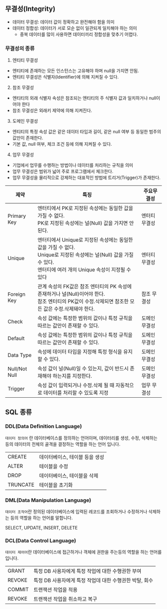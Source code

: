 ## 무결성(Integrity)

- 데이터 무결성: 데이터 값이 정확하고 완전해야 함을 의미
- 데이터 정합성: 데이터가 서로 모순 없이 일관되게 일치해야 하는 의미
  - 중복 데이터를 많이 사용하면 데이터끼리 정합성을 맞추기 어렵다.

### 무결성의 종류

1. 엔티티 무결성

- 엔티티에 존재하는 모든 인스턴스는 고유해야 하며 null을 가지면 안됨.
- 엔티티 무결성은 식별자(Identifier)에 의해 지켜질 수 있다.

2. 참조 무결성

- 엔티티의 외래 식별자 속성은 참조되는 엔티티의 주 식별자 값과 일치하거나 null이어야 한다
- 참조 무결성은 외래키 제약에 의해 지켜진다.

3. 도메인 무결성

- 엔티티의 특정 속성 값은 같은 데이터 타입과 길이, 같은 null 여부 등 동일한 범주의 값만이 존재한다.
- 기본 값, null 여부, 체크 조건 등에 의해 지켜질 수 있다.

4. 업무 무결성

- 기업에서 업무를 수행하는 방법이나 데이터를 처리하는 규칙을 의미
- 업무 무결성은 범위가 넓어 주로 프로그램에서 체크한다.
- 업무 무결성을 물리적으로 강제하는 대표적인 방법에 트리거(Trigger)가 존재한다.

| 제약          | 특징                                                                                                                                                                       | 주요무결성    |
| ------------- | -------------------------------------------------------------------------------------------------------------------------------------------------------------------------- | ------------- |
| Primary Key   | 엔터티에서 PK로 지정된 속성에는 동일한 값을 가질 수 없다.<br/>PK로 지정된 속성에는 널(Null) 값을 가지면 안 된다.                                                           | 엔터티 무결성 |
| Unique        | 엔터티에서 Unique로 지정된 속성에는 동일한 값을 가질 수 없다.<br/>Unique로 지정된 속성에는 널(Null) 값을 가질 수 있다.<br/>엔터티에 여러 개의 Unique 속성이 지정될 수 있다 | 엔터티무결성  |
| Foreign Key   | 관계 속성의 FK값은 참조 엔터티의 PK 속성에 존재하거나 널(Null)이어야 한다.<br/>참조 엔터티의 PK값이 수정.삭제되면 참조한 모든 값은 수정.삭제돼야 한다.                     | 참조 무결성   |
| Check         | 속성 값에는 특정한 범위의 값이나 특정 규칙을 따르는 값만이 존재할 수 있다.                                                                                                 | 도메인 무결성 |
| Default       | 속성 값에는 특정한 범위의 값이나 특정 규칙을 따르는 값만이 존재할 수 있다.                                                                                                 | 도메인 무결성 |
| Data Type     | 속성에 데이터 타입을 지정해 특정 형식을 유지할 수 있다.                                                                                                                    | 도메인 무결성 |
| Null/Not Null | 속성 값이 널(Null)일 수 있는지, 값이 반드시 존재해야 하는지를 지정한다.                                                                                                    | 도메인 무결성 |
| Trigger       | 속성 값이 입력되거나 수정.삭제 될 때 자동적으로 데이터를 처리할 수 있도록 지정                                                                                             | 업무 무결성   |

## SQL 종류

### DDL(Data Definition Language)

`데이터 정의어` 란 데이터베이스를 정의하는 언어이며, 데이터리를 생성, 수정, 삭제하는 등의 데이터의 전체의 골격을 결정하는 역할을 하는 언어 입니다.

|          |                                |
| -------- | ------------------------------ |
| CREATE   | 데이터베이스, 테이블 등을 생성 |
| ALTER    | 테이블을 수정                  |
| DROP     | 데이터베이스, 테이블을 삭제    |
| TRUNCATE | 테이블을 초기화                |

### DML(Data Manipulation Language)

`데이터 조작어`란 정의된 데이터베이스에 입력된 레코드를 조회하거나 수정하거나 삭제하는 등의 역할을 하는 언어를 말합니다.

SELECT, UPDATE, INSERT, DELETE

### DCL(Data Control Language)

`데이터 제어어`란 데이터베이스에 접근하거나 객체에 권한을 주는등의 역할을 하는 언어를 입니다.

|        |                                                         |
| ------ | ------------------------------------------------------- |
| GRANT  | 특정 DB 사용자에게 특정 작업에 대한 수행권한 부여       |
| REVOKE | 특정 DB 사용자에게 특정 작업데 대한 수행권한 박탈, 회수 |
| COMMIT | 트랜잭션 작업을 적용                                    |
| REVOKE | 트랜잭션 작업을 취소하고 복구                           |
